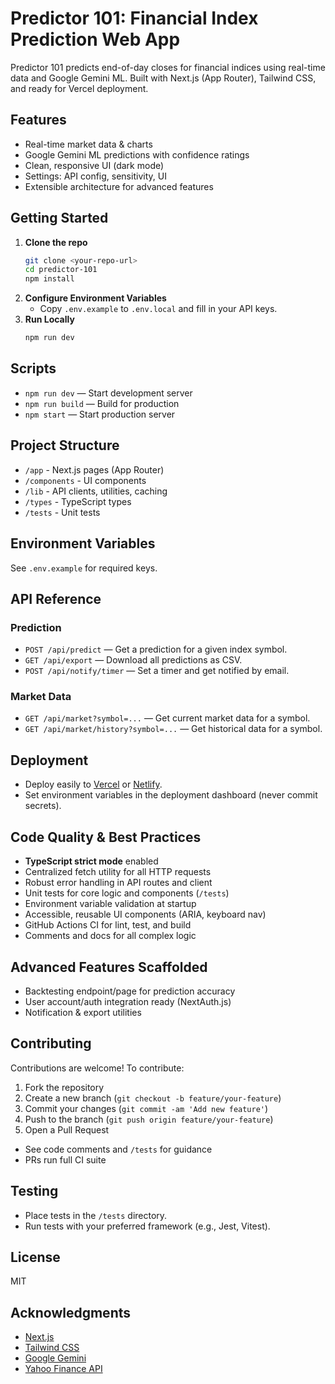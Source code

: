 # Predictor 101: Financial Index Prediction Web App

Predictor 101 predicts end-of-day closes for financial indices using real-time data and Google Gemini ML. Built with Next.js (App Router), Tailwind CSS, and ready for Vercel deployment.

## Features
- Real-time market data & charts
- Google Gemini ML predictions with confidence ratings
- Clean, responsive UI (dark mode)
- Settings: API config, sensitivity, UI
- Extensible architecture for advanced features

## Getting Started

1. **Clone the repo**
    ```bash
    git clone <your-repo-url>
    cd predictor-101
    npm install
    ```
2. **Configure Environment Variables**
    - Copy `.env.example` to `.env.local` and fill in your API keys.
3. **Run Locally**
    ```bash
    npm run dev
    ```

## Scripts
- `npm run dev` — Start development server
- `npm run build` — Build for production
- `npm start` — Start production server

## Project Structure
- `/app` - Next.js pages (App Router)
- `/components` - UI components
- `/lib` - API clients, utilities, caching
- `/types` - TypeScript types
- `/tests` - Unit tests

## Environment Variables
See `.env.example` for required keys.

## API Reference
### Prediction
- `POST /api/predict` — Get a prediction for a given index symbol.
- `GET /api/export` — Download all predictions as CSV.
- `POST /api/notify/timer` — Set a timer and get notified by email.

### Market Data
- `GET /api/market?symbol=...` — Get current market data for a symbol.
- `GET /api/market/history?symbol=...` — Get historical data for a symbol.

## Deployment
- Deploy easily to [Vercel](https://vercel.com/) or [Netlify](https://www.netlify.com/).
- Set environment variables in the deployment dashboard (never commit secrets).

## Code Quality & Best Practices
- **TypeScript strict mode** enabled
- Centralized fetch utility for all HTTP requests
- Robust error handling in API routes and client
- Unit tests for core logic and components (`/tests`)
- Environment variable validation at startup
- Accessible, reusable UI components (ARIA, keyboard nav)
- GitHub Actions CI for lint, test, and build
- Comments and docs for all complex logic

## Advanced Features Scaffolded
- Backtesting endpoint/page for prediction accuracy
- User account/auth integration ready (NextAuth.js)
- Notification & export utilities

## Contributing
Contributions are welcome! To contribute:
1. Fork the repository
2. Create a new branch (`git checkout -b feature/your-feature`)
3. Commit your changes (`git commit -am 'Add new feature'`)
4. Push to the branch (`git push origin feature/your-feature`)
5. Open a Pull Request
- See code comments and `/tests` for guidance
- PRs run full CI suite

## Testing
- Place tests in the `/tests` directory.
- Run tests with your preferred framework (e.g., Jest, Vitest).

## License
MIT

## Acknowledgments
- [Next.js](https://nextjs.org/)
- [Tailwind CSS](https://tailwindcss.com/)
- [Google Gemini](https://ai.google.dev/gemini-api/docs)
- [Yahoo Finance API](https://finance.yahoo.com/)
